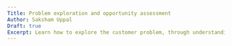 ```yaml
---
Title: Problem exploration and opportunity assessment
Author: Saksham Uppal
Draft: true
Excerpt: Learn how to explore the customer problem, through understanding customer needs and behaviours, and assess opportunities.
---
```


